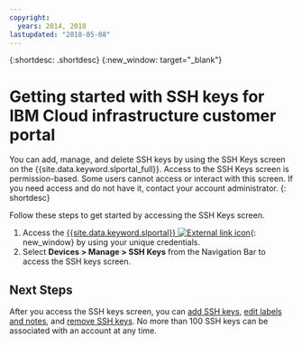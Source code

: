 ```yaml
---
copyright:
  years: 2014, 2018
lastupdated: "2018-05-08"
---
```


{:shortdesc: .shortdesc}
{:new_window: target="_blank"}

# Getting started with SSH keys for IBM Cloud infrastructure customer portal

You can add, manage, and delete SSH keys by using the SSH Keys screen on the {{site.data.keyword.slportal_full}}. Access to the SSH Keys
screen is permission-based. Some users cannot access or interact with this screen. If you need access and do not have it, contact your account
administrator.
{: shortdesc}

Follow these steps to get started by accessing the SSH Keys screen.
1. Access the [{{site.data.keyword.slportal}} ![External link icon](../../icons/launch-glyph.svg "External link icon")](https://control.softlayer.com/){: new_window} by using your unique credentials.
2. Select **Devices > Manage > SSH Keys** from the Navigation Bar to access the SSH keys screen.


## Next Steps

After you access the SSH keys screen, you can [add SSH keys](/docs/infrastructure/ssh-keys?topic=ssh-keys-adding-an-ssh-key#adding-an-ssh-key), [edit labels and notes](/docs/infrastructure/ssh-keys?topic=ssh-keys-editing-details-for-an-ssh-key#editing-details-for-an-ssh-key), and
[remove SSH keys](/docs/infrastructure/ssh-keys?topic=ssh-keys-removing-an-ssh-key#removing-an-ssh-key). No more than 100 SSH keys can be associated with an account at any time.
